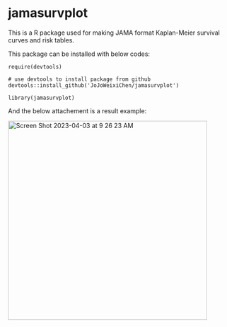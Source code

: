 # jamasurvplot

This is a R package used for making JAMA format Kaplan-Meier survival curves and risk tables.

This package can be installed with below codes:

```
require(devtools)

# use devtools to install package from github
devtools::install_github('JoJoWeixiChen/jamasurvplot')

library(jamasurvplot)
```

And the below attachement is a result example:

<img width="450" alt="Screen Shot 2023-04-03 at 9 26 23 AM" src="https://user-images.githubusercontent.com/89158696/229539527-dc84bb7f-5f94-4875-9447-355d6db51010.png">


